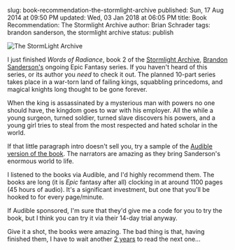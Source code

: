 slug: book-recommendation-the-stormlight-archive
published: Sun, 17 Aug 2014 at 09:50 PM
updated: Wed, 03 Jan 2018 at 06:05 PM
title: Book Recommendation: The Stormlight Archive
author: Brian Schrader
tags: brandon sanderson, the stormlight archive
status: publish

![The StormLight Archive](http://brianschrader.com/images/blog/stormlight_archive_banner.jpg)

I just finished *Words of Radiance*, book 2 of the [Stormlight Archive][sa], [Brandon Sanderson's][sand] ongoing Epic Fantasy series. If you haven't heard of this series, or its author you *need* to check it out. The planned 10-part series takes place in a war-torn land of failing kings, squabbling princedoms, and magical knights long thought to be gone forever. 

[sand]: http://brandonsanderson.com

When the king is assassinated by a mysterious man with powers no one should have, the kingdom goes to war with his employer. All the while a young surgeon, turned soldier, turned slave discovers his powers, and a young girl tries to steal from the most respected and hated scholar in the world. 

If that little paragraph intro doesn't sell you, try a sample of the [Audible version of the book][aud]. The narrators are amazing as they bring Sanderson's enormous world to life.

[sa]: http://brandonsanderson.com/books/the-stormlight-archive/
[aud]: http://www.audible.com/pd/Sci-Fi-Fantasy/The-Way-of-Kings-Audiobook/B003ZWFO7E/ref=a_search_c4_1_1_srTtl?qid=1408310992&sr=1-1

I listened to the books via Audible, and I'd highly recommend them. The books are long (it is *Epic* fantasy after all) clocking in at around 1100 pages (45 hours of audio). It's a significant investment, but one that you'll be hooked to for every page/minute. 

If Audible sponsored, I'm sure that they'd give me a code for you to try the book, but I think you can try it via their 14-day trial anyway.

Give it a shot, the books were amazing. The bad thing is that, having finished them, I have to wait another [2 years][2y] to read the next one...

[2y]: http://stormlightarchive.wikia.com/wiki/The_Stormlight_Archive 
